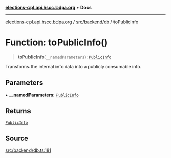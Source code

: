 [**elections-cpl.api.hscc.bdpa.org**](../../../../README.md) • **Docs**

***

[elections-cpl.api.hscc.bdpa.org](../../../../README.md) / [src/backend/db](../README.md) / toPublicInfo

# Function: toPublicInfo()

> **toPublicInfo**(`__namedParameters`): [`PublicInfo`](../type-aliases/PublicInfo.md)

Transforms the internal info data into a publicly consumable info.

## Parameters

• **\_\_namedParameters**: [`PublicInfo`](../type-aliases/PublicInfo.md)

## Returns

[`PublicInfo`](../type-aliases/PublicInfo.md)

## Source

[src/backend/db.ts:181](https://github.com/nhscc/elections_cpl.api.hscc.bdpa.org/blob/46ed5b306a3fd199be2bd28706c3da03542c6da3/src/backend/db.ts#L181)
